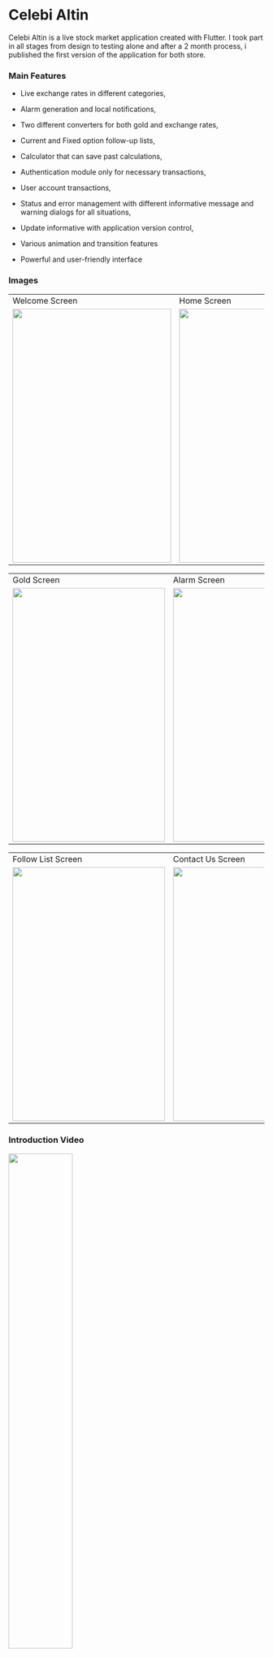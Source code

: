 # Celebi Altin

Celebi Altin is a live stock market application created with Flutter. I took part in all stages from design to testing alone and after a 2 month process, i published the first version of the application for both store.

### Main Features

- Live exchange rates in different categories,

- Alarm generation and local notifications,

- Two different converters for both gold and exchange rates,

- Current and Fixed option follow-up lists,

- Calculator that can save past calculations,

- Authentication module only for necessary transactions,

- User account transactions,

- Status and error management with different informative message and warning dialogs for all situations,

- Update informative with application version control,

- Various animation and transition features

- Powerful and user-friendly interface



### Images

<table>
  <tr>
     <td>Welcome Screen</td>
     <td>Home Screen</td>
     <td>Side Menu Bar</td>
  </tr>
  <tr>
    <td><img src="https://play-lh.googleusercontent.com/6EinVFx0RU1SZxm5dkijT5bvq5j-G2BMvyZaAQAznPMsUwEAWnVex85Z4CgiLnBidRa1=w2560-h1440-rw" width=312 height=500></td>
    <td><img src="https://play-lh.googleusercontent.com/eIhcL3wpLkox4CZm0v8AEe2ydQbNCHOMHhzUCR7dwxSJ5J7nY3hcbBto7BM0NBwM5A=w2560-h1440-rw" width=300 height=500></td>
    <td><img src="https://play-lh.googleusercontent.com/a1ybkUx8VFWUc5gcCY1JmuPhxLNTlYdR2tJdhu4J8zLCu_mAZ0tsf7bZIMS7ccvCSINk=w2560-h1440-rw" width=300 height=500></td>
  </tr>
 </table>
 
 
<table>
  <tr>
     <td>Gold Screen</td>
     <td>Alarm Screen</td>
     <td>Converter Screen</td>
  </tr>
  <tr>
    <td><img src="https://play-lh.googleusercontent.com/pdUa-MCt_y8l1LTnBYjPu4_A3V3t0LCvTuF1QfjHf-_o0n7Qx6uAU5dqlqIU4dbxuyUz=w2560-h1440-rw" width=300 height=500></td>
    <td><img src="https://play-lh.googleusercontent.com/jwi16e9Ch3FnKiZnEq_4h1hiU32y3W0jfTY9nH92GkKYSfX_dS2RHf82NVPIEO_tzUU=w2560-h1440-rw" width=300 height=500></td>
    <td><img src="https://play-lh.googleusercontent.com/1Przp8eWeeTwyallmJ59iwfa62M0ZSGmnfojAl9nDwnr55nJL4apnKYQiRDirOjesaM=w2560-h1440-rw" width=300 height=500></td>
  </tr>
 </table>
 
 <table>
  <tr>
     <td>Follow List Screen</td>
     <td>Contact Us Screen</td>
  </tr>
  <tr>
    <td><img src="https://play-lh.googleusercontent.com/KW-w7H1uxWU4Pn_qJuyD8CUbarvwbCkmO6CpOY0ExAijsewzwvrbgmioC7bjBT7yla4=w2560-h1440-rw" width=300 height=500></td>
    <td><img src="https://play-lh.googleusercontent.com/bKrbgMa25A1anF75y7kdzvn5C5ReRSv8Jnp1uPGRvlE7khzl2vbNhwprxAhPX_2sKG8=w2560-h1440-rw" width=300 height=500></td>
  </tr>
 </table>
 
 ### Introduction Video
[<img src="https://i.ytimg.com/vi/8RfcUEa6E5g/maxresdefault.jpg" width="50%">](https://www.youtube.com/watch?v=8RfcUEa6E5g "Now in Android: 55")



### View or Download
![](https://play-lh.googleusercontent.com/SjhZM7rvrYVzr_UwTIiLyNlXHO_Q8hi9g2ymlvVRqpsXPC9JH6Y-EKKoQTsLSs-a2vt5)

[Google Play Store](https://play.google.com/store/apps/details?id=com.celebi.altin_app)

[App Store](https://apps.apple.com/tr/app/%C3%A7elebi-alt%C4%B1n/id6449283847?l=tr)
